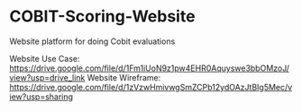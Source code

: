 # COBIT-Scoring-Website
Website platform for doing Cobit evaluations

Website Use Case: https://drive.google.com/file/d/1Fm1iUoN9z1pw4EHR0Aquyswe3bbOMzoJ/view?usp=drive_link
Website Wireframe: https://drive.google.com/file/d/1zVzwHmivwgSmZCPb12ydOAzJtBIg5Mec/view?usp=sharing
